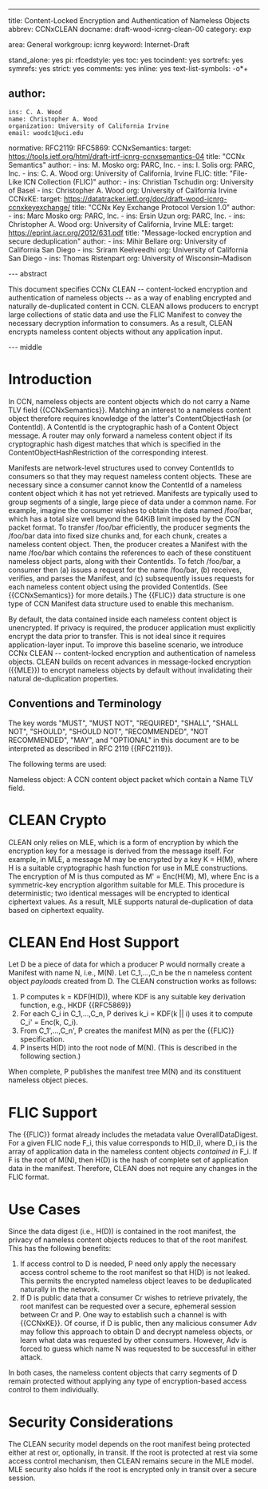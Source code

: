 ---
title: Content-Locked Encryption and Authentication of Nameless Objects
abbrev: CCNxCLEAN
docname: draft-wood-icnrg-clean-00
category: exp

<!-- ipr: pre5378Trust200902 -->
<!-- ipr: None -->
area: General
workgroup: icnrg
keyword: Internet-Draft

stand_alone: yes
pi:
  rfcedstyle: yes
  toc: yes
  tocindent: yes
  sortrefs: yes
  symrefs: yes
  strict: yes
  comments: yes
  inline: yes
  text-list-symbols: -o*+

author:
-
    ins: C. A. Wood
    name: Christopher A. Wood
    organization: University of California Irvine
    email: woodc1@uci.edu

normative:
  RFC2119:
  RFC5869:
  CCNxSemantics:
    target: https://tools.ietf.org/html/draft-irtf-icnrg-ccnxsemantics-04
    title: "CCNx Semantics"
    author:
        -
            ins: M. Mosko
            org: PARC, Inc.
        -
            ins: I. Solis
            org: PARC, Inc.
        -
            ins: C. A. Wood
            org: University of California, Irvine
  FLIC:
    title: "File-Like ICN Collection (FLIC)"
    author:
        -
            ins: Christian Tschudin
            org: University of Basel
        -
            ins: Christopher A. Wood
            org: University of California Irvine
  CCNxKE:
    target: https://datatracker.ietf.org/doc/draft-wood-icnrg-ccnxkeyexchange/
    title: "CCNx Key Exchange Protocol Version 1.0"
    author:
        -
            ins: Marc Mosko
            org: PARC, Inc.
        -
            ins: Ersin Uzun
            org: PARC, Inc.
        -
            ins: Christopher A. Wood
            org: University of California, Irvine
  MLE:
    target: https://eprint.iacr.org/2012/631.pdf
    title: "Message-locked encryption and secure deduplication"
    author:
        -
            ins: Mihir Bellare
            org: University of California San Diego
        -
            ins: Sriram Keelveedhi
            org: University of California San Diego
        -
            ins: Thomas Ristenpart
            org: University of Wisconsin–Madison

<!-- informative: -->

--- abstract

This document specifies CCNx CLEAN -- content-locked encryption and
authentication of nameless objects -- as a way of enabling encrypted
and naturally de-duplicated content in CCN. CLEAN allows producers to
encrypt large collections of static data and use the FLIC Manifest
to convey the necessary decryption information to consumers. As a result,
CLEAN encrypts nameless content objects without any application input.

--- middle

#  Introduction

In CCN, nameless objects are content objects which do not carry a Name TLV field {{CCNxSemantics}}.
Matching an interest to a nameless content object therefore requires knowledge of the
latter's ContentObjectHash (or ContentId). A ContentId is the cryptographic
hash of a Content Object message. A router may only forward a nameless content
object if its cryptographic hash digest matches that which is specified in the
ContentObjectHashRestriction of the corresponding interest.

Manifests are network-level structures used to convey ContentIds to consumers so that
they may request nameless content objects. These are necessary since a consumer cannot
know the ContentId of a nameless content object which it has not yet retrieved.
Manifests are typically used to group segments of a single, large piece of data
under a common name. For example, imagine the consumer wishes to obtain the data named
/foo/bar, which has a total size well beyond the 64KiB limit imposed by the CCN packet
format. To transfer /foo/bar efficiently, the producer segments the /foo/bar data
into fixed size chunks and, for each chunk, creates a nameless content object. Then,
the producer creates a Manifest with the name /foo/bar which contains the references
to each of these constituent nameless object parts, along with their ContentIds.
To fetch /foo/bar, a consumer then (a) issues a request for the name /foo/bar, (b) receives,
verifies, and parses the Manifest, and (c) subsequently issues requests for each
nameless content object using the provided ContentIds. (See {{CCNxSemantics}} for more
details.) The {{FLIC}} data structure is one type of CCN Manifest data structure
used to enable this mechanism.

By default, the data contained inside each nameless content object is unencrypted.
If privacy is required, the producer application must explicitly encrypt
the data prior to transfer. This is not ideal since it requires application-layer
input. To improve this baseline scenario, we introduce CCNx CLEAN -- content-locked
encryption and authentication of nameless objects. CLEAN builds on recent advances in
message-locked encryption ({{MLE}}) to encrypt nameless objects by default without
invalidating their natural de-duplication properties.

##  Conventions and Terminology

The key words "MUST", "MUST NOT", "REQUIRED", "SHALL", "SHALL NOT", "SHOULD",
"SHOULD NOT", "RECOMMENDED", "NOT RECOMMENDED", "MAY", and "OPTIONAL" in this
document are to be interpreted as described in RFC 2119 {{RFC2119}}.

The following terms are used:

Nameless object: A CCN content object packet which contain a Name TLV field.

# CLEAN Crypto

CLEAN only relies on MLE, which is a form of encryption by which the encryption key
for a message is derived from the message itself. For example, in MLE, a message M
may be encrypted by a key K = H(M), where H is a suitable cryptographic hash function
for use in MLE constructions. The encryption of M is thus computed as M' = Enc(H(M), M),
where Enc is a symmetric-key encryption algorithm suitable for MLE.
This procedure is deterministic; two identical messages will be encrypted to identical
ciphertext values. As a result, MLE supports natural de-duplication of data based on
ciphertext equality.

# CLEAN End Host Support

Let D be a piece of data for which a producer P would normally
create a Manifest with name N, i.e., M(N). Let C_1,...,C_n be the n nameless content
object *payloads* created from D. The CLEAN construction works as follows:

1. P computes k = KDF(H(D)), where KDF is any suitable key derivation function, e.g., HKDF {{RFC5869}}
2. For each C_i in C_1,...,C_n, P derives k_i = KDF(k || i) uses it to compute C_i' = Enc(k, C_i).
3. From C_1',...,C_n', P creates the manifest M(N) as per the {{FLIC}} specification.
4. P inserts H(D) into the root node of M(N). (This is described in the following section.)

When complete, P publishes the manifest tree M(N) and its constituent nameless object pieces.

# FLIC Support

The {{FLIC}} format already includes the metadata value OverallDataDigest. For
a given FLIC node F_i, this value corresponds to H(D_i), where D_i is the array of
application data in the nameless content objects *contained in* F_i. If F is the
root of M(N), then H(D) is the hash of complete set of application data in the manifest.
Therefore, CLEAN does not require any changes in the FLIC format.

# Use Cases

Since the data digest (i.e., H(D)) is contained in the root manifest, the privacy
of nameless content objects reduces to that of the root manifest. This has the following
benefits:

1. If access control to D is needed, P need only apply the necessary access control scheme
to the root manifest so that H(D) is not leaked. This permits the encrypted nameless
object leaves to be deduplicated naturally in the network.
2. If D is public data that a consumer Cr wishes to retrieve privately, the root manifest
can be requested over a secure, ephemeral session between Cr and P. One way to establish
such a channel is with {{CCNxKE}}. Of course, if D is public, then any malicious consumer Adv
may follow this approach to obtain D and decrypt nameless objects, or learn what data
was requested by other consumers. However, Adv is forced to guess which name N was
requested to be successful in either attack.

In both cases, the nameless content objects that carry segments of D remain protected
without applying any type of encryption-based access control to them individually.

# Security Considerations

The CLEAN security model depends on the root manifest being protected either at rest
or, optionally, in transit. If the root is protected at rest via some access control
mechanism, then CLEAN remains secure in the MLE model. MLE security also
holds if the root is encrypted only in transit over a secure session.
